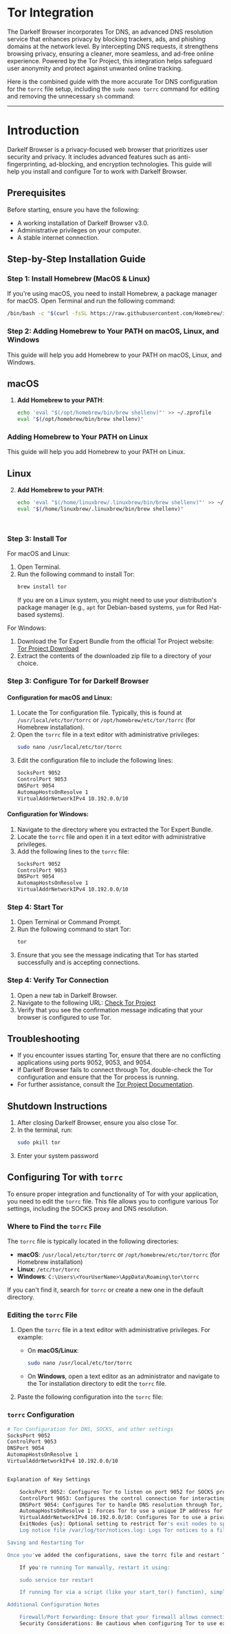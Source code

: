 # Tor Integration

The Darkelf Browser incorporates Tor DNS, an advanced DNS resolution service that enhances privacy by blocking trackers, ads, and phishing domains at the network level. By intercepting DNS requests, it strengthens browsing privacy, ensuring a cleaner, more seamless, and ad-free online experience. Powered by the Tor Project, this integration helps safeguard user anonymity and protect against unwanted online tracking.

Here is the combined guide with the more accurate Tor DNS configuration for the `torrc` file setup, including the `sudo nano torrc` command for editing and removing the unnecessary `sh` command:

---

# Introduction

Darkelf Browser is a privacy-focused web browser that prioritizes user security and privacy. It includes advanced features such as anti-fingerprinting, ad-blocking, and encryption technologies. This guide will help you install and configure Tor to work with Darkelf Browser.

## Prerequisites

Before starting, ensure you have the following:

- A working installation of Darkelf Browser v3.0.
- Administrative privileges on your computer.
- A stable internet connection.

## Step-by-Step Installation Guide

### Step 1: Install Homebrew (MacOS & Linux)

If you're using macOS, you need to install Homebrew, a package manager for macOS. Open Terminal and run the following command:

```sh
/bin/bash -c "$(curl -fsSL https://raw.githubusercontent.com/Homebrew/install/HEAD/install.sh)"
```
### Step 2: Adding Homebrew to Your PATH on macOS, Linux, and Windows

This guide will help you add Homebrew to your PATH on macOS, Linux, and Windows.

## macOS

1. **Add Homebrew to your PATH**:
   ```sh
   echo 'eval "$(/opt/homebrew/bin/brew shellenv)"' >> ~/.zprofile
   eval "$(/opt/homebrew/bin/brew shellenv)"

### Adding Homebrew to Your PATH on Linux

This guide will help you add Homebrew to your PATH on Linux.

## Linux

2. **Add Homebrew to your PATH**:
   ```sh
   echo 'eval "$(/home/linuxbrew/.linuxbrew/bin/brew shellenv)"' >> ~/.profile
   eval "$(/home/linuxbrew/.linuxbrew/bin/brew shellenv)"




### Step 3: Install Tor

For macOS and Linux:

1. Open Terminal.
2. Run the following command to install Tor:
   ```sh
   brew install tor
   ```
   If you are on a Linux system, you might need to use your distribution's package manager (e.g., `apt` for Debian-based systems, `yum` for Red Hat-based systems).

For Windows:

1. Download the Tor Expert Bundle from the official Tor Project website: [Tor Project Download](https://www.torproject.org/download/)
2. Extract the contents of the downloaded zip file to a directory of your choice.

### Step 3: Configure Tor for Darkelf Browser

#### Configuration for macOS and Linux:

1. Locate the Tor configuration file. Typically, this is found at `/usr/local/etc/tor/torrc` or `/opt/homebrew/etc/tor/torrc` (for Homebrew installation).
2. Open the `torrc` file in a text editor with administrative privileges:
   ```bash
   sudo nano /usr/local/etc/tor/torrc
   ```
3. Edit the configuration file to include the following lines:
   ```sh
   SocksPort 9052
   ControlPort 9053
   DNSPort 9054
   AutomapHostsOnResolve 1
   VirtualAddrNetworkIPv4 10.192.0.0/10
   ```

#### Configuration for Windows:

1. Navigate to the directory where you extracted the Tor Expert Bundle.
2. Locate the `torrc` file and open it in a text editor with administrative privileges.
3. Add the following lines to the `torrc` file:
   ```sh
   SocksPort 9052
   ControlPort 9053
   DNSPort 9054
   AutomapHostsOnResolve 1
   VirtualAddrNetworkIPv4 10.192.0.0/10
   ```

### Step 4: Start Tor

1. Open Terminal or Command Prompt.
2. Run the following command to start Tor:
   ```sh
   tor
   ```
3. Ensure that you see the message indicating that Tor has started successfully and is accepting connections.

### Step 4: Verify Tor Connection

1. Open a new tab in Darkelf Browser.
2. Navigate to the following URL: [Check Tor Project](https://check.torproject.org/)
3. Verify that you see the confirmation message indicating that your browser is configured to use Tor.

## Troubleshooting

- If you encounter issues starting Tor, ensure that there are no conflicting applications using ports 9052, 9053, and 9054.
- If Darkelf Browser fails to connect through Tor, double-check the Tor configuration and ensure that the Tor process is running.
- For further assistance, consult the [Tor Project Documentation](https://support.torproject.org/).

## Shutdown Instructions

1. After closing Darkelf Browser, ensure you also close Tor.
2. In the terminal, run:
   ```bash
   sudo pkill tor
   ```
3. Enter your system password 


## Configuring Tor with `torrc`

To ensure proper integration and functionality of Tor with your application, you need to edit the `torrc` file. This file allows you to configure various Tor settings, including the SOCKS proxy and DNS resolution.

### Where to Find the `torrc` File

The `torrc` file is typically located in the following directories:

- **macOS**: `/usr/local/etc/tor/torrc` or `/opt/homebrew/etc/tor/torrc` (for Homebrew installation)
- **Linux**: `/etc/tor/torrc`
- **Windows**: `C:\Users\<YourUserName>\AppData\Roaming\tor\torrc`

If you can't find it, search for `torrc` or create a new one in the default directory.

### Editing the `torrc` File

1. Open the `torrc` file in a text editor with administrative privileges. For example:
   - On **macOS/Linux**:
     ```bash
     sudo nano /usr/local/etc/tor/torrc
     ```
   - On **Windows**, open a text editor as an administrator and navigate to the Tor installation directory to edit the `torrc` file.

2. Paste the following configuration into the `torrc` file:

### `torrc` Configuration
```bash
# Tor Configuration for DNS, SOCKS, and other settings
SocksPort 9052
ControlPort 9053
DNSPort 9054
AutomapHostsOnResolve 1
VirtualAddrNetworkIPv4 10.192.0.0/10


Explanation of Key Settings

    SocksPort 9052: Configures Tor to listen on port 9052 for SOCKS proxy connections.
    ControlPort 9053: Configures the control connection for interacting with Tor, used in your Python code with the Stem library.
    DNSPort 9054: Configures Tor to handle DNS resolution through Tor, ensuring anonymity in DNS queries.
    AutomapHostsOnResolve 1: Forces Tor to use a unique IP address for each resolved hostname, further enhancing privacy.
    VirtualAddrNetworkIPv4 10.192.0.0/10: Configures Tor to use a private IP address range for virtual addresses.
    ExitNodes {us}: Optional setting to restrict Tor's exit nodes to specific countries (e.g., the US). Remove if not needed.
    Log notice file /var/log/tor/notices.log: Logs Tor notices to a file for monitoring and troubleshooting.

Saving and Restarting Tor

Once you've added the configurations, save the torrc file and restart Tor to apply the changes:

    If you're running Tor manually, restart it using:

    sudo service tor restart 

    If running Tor via a script (like your start_tor() function), simply stop and start Tor again through your code.

Additional Configuration Notes

    Firewall/Port Forwarding: Ensure that your firewall allows connections on ports 9052, 9053, and 9054 if you're running Tor on a network that restricts these ports.
    Security Considerations: Be cautious when configuring Tor to use exit nodes from specific countries (like the ExitNodes option). This can reduce anonymity if the exit node is compromised or malicious.

